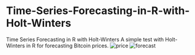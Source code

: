 # Time-Series-Forecasting-in-R-with-Holt-Winters
Time Series Forecasting in R with Holt-Winters
A simple test with Holt-Winters in R for forecasting Bitcoin prices.
![price](https://user-images.githubusercontent.com/69943289/219979302-a98a8ba5-66e7-4e70-a838-6633ff5fcc6c.jpg)
![forecast](https://user-images.githubusercontent.com/69943289/219979147-b23fb51e-5018-4e03-96e9-cc7b7018c17f.jpg)
